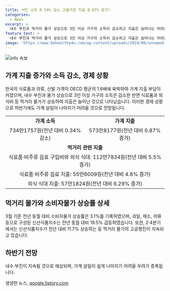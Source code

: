 ```yaml
---
title: 서민 소득 0.34% 감소 고물가로 지출 0.87% 증가!
categories:
  - News
excerpt: >
  내수 부진과 먹거리 물가 상승으로 3인 이상 가구의 소득이 감소하고 지출은 늘어나는 어려운 상황 속에서, 한국은행의 보고서에 따르면 식료품과 의류, 신발의 가격은 OECD평균의 1.6배에 육박하며 주거비도 평균의 약 23% 높다고 한다. 1·4분기의 가계 소득은 전년 동기 대비 0.34% 감소하고, 지출은 0.87% 증가했다고 한다. 특히 식료품과 외식비의 지출은 상당히 늘었는데, 실제 물가 상승률은 3.1%를 기록했으며 생활물가지수는 3.8% 올랐다고 한다. 이러한 상황에서 하반기에도 가계 살림이 나아지기는 어려울 것으로 전망되고 있다.
feature_text: >
  내수 부진과 먹거리 물가 상승으로 3인 이상 가구의 소득이 감소하고 지출은 늘어나는 어려운 상황 속에서, 한국은행의 보고서에 따르면 식료품과 의류, 신발의 가격은 OECD평균의 1.6배에 육박하며 주거비도 평균의 약 23% 높다고 한다. 1·4분기의 가계 소득은 전년 동기 대비 0.34% 감소하고, 지출은 0.87% 증가했다고 한다. 특히 식료품과 외식비의 지출은 상당히 늘었는데, 실제 물가 상승률은 3.1%를 기록했으며 생활물가지수는 3.8% 올랐다고 한다. 이러한 상황에서 하반기에도 가계 살림이 나아지기는 어려울 것으로 전망되고 있다.
image: 'https://www.behealthy4u.com/wp-content/uploads/2024/06/unnamed-file.png'
---
```


<p><img src="https://www.behealthy4u.com/wp-content/uploads/2024/06/unnamed-file.png" alt="info 속보" /></p>

<h2 data-ke-size="size26">가계 지출 증가와 소득 감소, 경제 상황</h2>

<p data-ke-size="size16">한국의 식료품과 의류, 신발 가격이 OECD 평균의 1.6배에 육박하여 가계 지출 부담이 커졌으며, 내수 부진과 물가 상승으로 3인 이상 가구의 소득은 감소한 반면 식료품과 외식비 등 먹거리 물가가 상승하여 지출은 늘어난 것으로 나타났습니다. 이러한 경제 상황으로 하반기에도 가계 살림이 나아지기 어려울 것으로 전망됩니다.</p>

<table>
    <tr>
        <td style="text-align: center; height: 17px;"><b>가계 소득</b></td>
        <td style="text-align: center; height: 17px;"><b>가계 지출</b></td>
    </tr>
    <tr>
        <td style="text-align: center; height: 17px;">734만1757원(전년 대비 0.34% 감소)</td>
        <td style="text-align: center; height: 17px;">573만8177원(전년 대비 0.87% 증가)</td>
    </tr>
    <tr>
        <td style="text-align: center; height: 17px;" colspan="2"><b>먹거리 관련 지출</b></td>
    </tr>
    <tr>
        <td style="text-align: center; height: 17px;" colspan="2">식료품·비주류 음료 구입비와 외식 식대: 112만7834원(전년 대비 5.5% 증가)</td>
    </tr>
    <tr>
        <td style="text-align: center; height: 17px;" colspan="2">식료품·비주류 음료 지출: 55만6009원(전년 대비 4.8% 증가)</td>
    </tr>
    <tr>
        <td style="text-align: center; height: 17px;" colspan="2">외식 식대 지출: 57만1824원(전년 대비 6.29% 증가)</td>
    </tr>
</table>

<h2 data-ke-size="size26">먹거리 물가와 소비자물가 상승률 상세</h2>

<p data-ke-size="size16">3월 기준 전년 동월 대비 소비자물가 상승률은 3.1%를 기록하였으며, 과일, 채소, 어류 등으로 구성된 신선식품지수는 전년 동월 대비 19.5% 급등하였습니다. 또한, 2·4분기에서는 신선식품지수가 전년 대비 11.7% 상승하는 등 먹거리 물가의 고공행진이 지속되고 있습니다.</p>

<h2 data-ke-size="size26">하반기 전망</h2>

<p data-ke-size="size16">내수 부진이 지속될 것으로 예상되며, 가계 살림이 쉽게 나아지기 어려울 우려가 증폭됩니다.</p>
생생한 뉴스, <a href="https://qoogle.tistory.com" rel="dofollow">qoogle.tistory.com</a>


